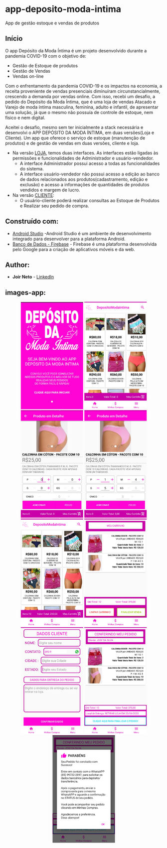 # app-deposito-moda-intima

App de gestão estoque e vendas de produtos
 
## Início

  O app Depósito da Moda Íntima é um projeto desenvolvido durante a pandemia COVID-19 com o objetivo de:
  * Gestão de Estoque de produtos
  * Gestão de Vendas
  * Vendas on-line
  
  Com o enfrentamento da pandemia COVID-19 e os impactos na economia, a receita proveniente de vendas presenciais diminuíram circunstancialmente, crescendo a demanda por vendas online. Com isso, recebi um desafio, a pedido do Depósito da Moda Íntima, que é uma loja de vendas Atacado e Varejo de moda íntima masculina, feminina, adulto e infantil, de apresentar uma solução, já que o mesmo não possuía de controle de estoque, nem físico e nem digital.
  
  Aceitei o desafio, mesmo sem ter inicialmente a stack necessária e desenvolvi o APP DEPÓSITO DA MODA ÍNTIMA, em duas versões(Loja e Cliente). Um app que oferece o serviço de estoque (manutenção de produtos) e de gestão de vendas em duas versões, cliente e loja.
  
  * Na versão [LOJA](https://github.com/joirneto/app-deposito-moda-intima/blob/main/apk/app-versao-loja.apk), temos duas interfaces. As interfaces estão ligadas às permissões e funcionalidades de Administrador e usuário-vendedor.
    * A interface Administrador possui acesso a todas as funcionalidades do sistema.
    * A interface usuário-vendedor não possui acesso a edição ao banco de dados relacionados aos produtos(cadastramento, edição e exclusão) e acesso a informações de quantidades de produtos vendidos e margem de lucro.
   * Na versão [CLIENTE](https://github.com/joirneto/app-deposito-moda-intima/blob/main/apk/app-versao-cliente.apk): 
     * O usuário-cliente poderá realizar consultas ao Estoque de Produtos e Realizar seu pedido de compra.

## Construído com:

* [Android Studio](https://developer.android.com/studio?hl=pt&gclid=CjwKCAjwoZWHBhBgEiwAiMN66frskw2aynCHcNGQyG02vChZz3gwI_L7pCeJoGYBH41jhkwGb3jaUBoCYusQAvD_BwE&gclsrc=aw.ds) -Android Studio é um ambiente de desenvolvimento integrado para desenvolver para a plataforma Android.
* [Banco de Dados - Firebase](https://firebase.google.com/) - Firebase é uma plataforma desenvolvida pelo Google para a criação de aplicativos móveis e da web.

## Author:

* **Joir Neto** - [LinkedIn](https://www.linkedin.com/in/joir-neto/)

## images-app:

<p align="center">
<img src="https://github.com/joirneto/app-deposito-moda-intima/blob/main/Imagens%20descritivas%20do%20app/Screenshot_20200616-214143_1.jpg" width="200" title="hover text">
<img src="https://github.com/joirneto/app-deposito-moda-intima/blob/main/Imagens%20descritivas%20do%20app/01telainicial.jpg" width="200" title="hover text">
<img src="https://github.com/joirneto/app-deposito-moda-intima/blob/main/Imagens%20descritivas%20do%20app/02teladetalhaproduto.jpg" width="200" title="hover text">
<img src="https://github.com/joirneto/app-deposito-moda-intima/blob/main/Imagens%20descritivas%20do%20app/03telapedidoproduto.jpg" width="200" title="hover text">
<img src="https://github.com/joirneto/app-deposito-moda-intima/blob/main/Imagens%20descritivas%20do%20app/04telapedidoadicionado.jpg" width="200" title="hover text">
<img src="https://github.com/joirneto/app-deposito-moda-intima/blob/main/Imagens%20descritivas%20do%20app/05telacarrinho.jpg" width="200" title="hover text">
<img src="https://github.com/joirneto/app-deposito-moda-intima/blob/main/Imagens%20descritivas%20do%20app/06telafinalizarvenda.jpg" width="200" title="hover text">
<img src="https://github.com/joirneto/app-deposito-moda-intima/blob/main/Imagens%20descritivas%20do%20app/07telaconferindopedido.jpg" width="200" title="hover text">
<img src="https://github.com/joirneto/app-deposito-moda-intima/blob/main/Imagens%20descritivas%20do%20app/08telapedidoefetuado.jpg" width="200" title="hover text">
 
 </p>
